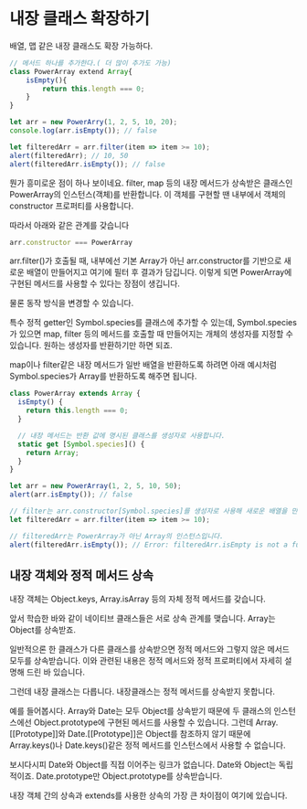 #  내장 클래스 확장하기 
배열, 맵 같은 내장 클래스도 확장 가능하다. 

``` jsx
// 메서드 하나를 추가한다.( 더 많이 추가도 가능)
class PowerArray extend Array{
    isEmpty(){
        return this.length === 0;
    }
}

let arr = new PowerArry(1, 2, 5, 10, 20);
console.log(arr.isEmpty()); // false

let filteredArr = arr.filter(item => item >= 10);
alert(filteredArr); // 10, 50
alert(filteredArr.isEmpty()); // false
```

뭔가 흥미로운 점이 하나 보이네요. filter, map 등의 내장 메서드가 상속받은 클래스인 PowerArray의 인스턴스(객체)를 반환합니다. 이 객체를 구현할 땐 내부에서 객체의 constructor 프로퍼티를 사용합니다.

따라서 아래와 같은 관계를 갖습니다

``` jsx
arr.constructor === PowerArray
```

arr.filter()가 호출될 때, 내부에선 기본 Array가 아닌 arr.constructor를 기반으로 새로운 배열이 만들어지고 여기에 필터 후 결과가 담깁니다. 이렇게 되면 PowerArray에 구현된 메서드를 사용할 수 있다는 장점이 생깁니다.

물론 동작 방식을 변경할 수 있습니다.

특수 정적 getter인 Symbol.species를 클래스에 추가할 수 있는데, Symbol.species가 있으면 map, filter 등의 메서드를 호출할 때 만들어지는 개체의 생성자를 지정할 수 있습니다. 원하는 생성자를 반환하기만 하면 되죠.

map이나 filter같은 내장 메서드가 일반 배열을 반환하도록 하려면 아래 예시처럼 Symbol.species가 Array를 반환하도록 해주면 됩니다.

``` jsx
class PowerArray extends Array {
  isEmpty() {
    return this.length === 0;
  }

  // 내장 메서드는 반환 값에 명시된 클래스를 생성자로 사용합니다.
  static get [Symbol.species]() {
    return Array;
  }
}

let arr = new PowerArray(1, 2, 5, 10, 50);
alert(arr.isEmpty()); // false

// filter는 arr.constructor[Symbol.species]를 생성자로 사용해 새로운 배열을 만듭니다.
let filteredArr = arr.filter(item => item >= 10);

// filteredArr는 PowerArray가 아닌 Array의 인스턴스입니다.
alert(filteredArr.isEmpty()); // Error: filteredArr.isEmpty is not a function
```

## 내장 객체와 정적 메서드 상속
내장 객체는 Object.keys, Array.isArray 등의 자체 정적 메서드를 갖습니다.

앞서 학습한 바와 같이 네이티브 클래스들은 서로 상속 관계를 맺습니다. Array는 Object를 상속받죠.

일반적으론 한 클래스가 다른 클래스를 상속받으면 정적 메서드와 그렇지 않은 메서드 모두를 상속받습니다. 이와 관련된 내용은 정적 메서드와 정적 프로퍼티에서 자세히 설명해 드린 바 있습니다.

그런데 내장 클래스는 다릅니다. 내장클래스는 정적 메서드를 상속받지 못합니다.

예를 들어봅시다. Array와 Date는 모두 Object를 상속받기 때문에 두 클래스의 인스턴스에선 Object.prototype에 구현된 메서드를 사용할 수 있습니다. 그런데 Array.[[Prototype]]와 Date.[[Prototype]]은 Object를 참조하지 않기 때문에 Array.keys()나 Date.keys()같은 정적 메서드를 인스턴스에서 사용할 수 없습니다.

보시다시피 Date와 Object를 직접 이어주는 링크가 없습니다. Date와 Object는 독립적이죠. Date.prototype만 Object.prototype를 상속받습니다.

내장 객체 간의 상속과 extends를 사용한 상속의 가장 큰 차이점이 여기에 있습니다.
